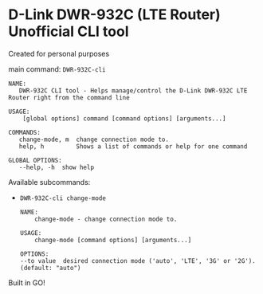 # D-Link DWR-932C (LTE Router) Unofficial CLI tool

Created for personal purposes

main command: `DWR-932C-cli`

```
NAME:
   DWR-932C CLI tool - Helps manage/control the D-Link DWR-932C LTE Router right from the command line

USAGE:
    [global options] command [command options] [arguments...]

COMMANDS:
   change-mode, m  change connection mode to.
   help, h         Shows a list of commands or help for one command

GLOBAL OPTIONS:
   --help, -h  show help

```

Available subcommands:
 - `DWR-932C-cli change-mode`

    ```
    NAME:
        change-mode - change connection mode to.

    USAGE:
        change-mode [command options] [arguments...]

    OPTIONS:
    --to value  desired connection mode ('auto', 'LTE', '3G' or '2G'). (default: "auto")
    ```

Built in GO!